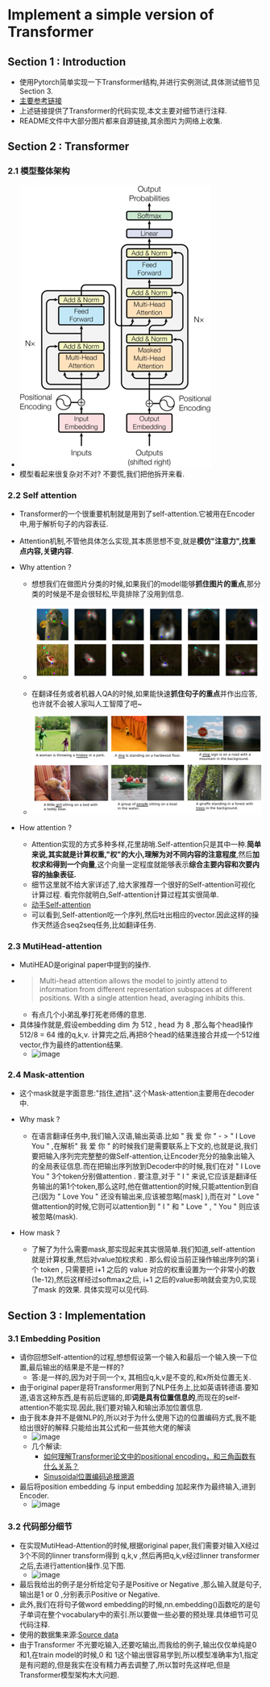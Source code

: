 # Implement a simple version of Transformer

## Section 1 : Introduction

- 使用Pytorch简单实现一下Transformer结构,并进行实例测试,具体测试细节见Section 3.
- [主要参考链接](https://www.kaggle.com/code/arunmohan003/transformer-from-scratch-using-pytorch/notebook)
- 上述链接提供了Transformer的代码实现,本文主要对细节进行注释.
- README文件中大部分图片都来自源链接,其余图片为网络上收集.

## Section 2 : Transformer

### 2.1 模型整体架构

- ![模型整体架构](https://github.com/CHENHUI-X/Implement_Transformer_Simple/blob/master/img/1_2vyKzFlzIHfSmOU_lnQE4A.png)
- 模型看起来很复杂对不对? 不要慌,我们把他拆开来看.

### 2.2 Self attention

- Transformer的一个很重要机制就是用到了self-attention.它被用在Encoder中,用于解析句子的内容表征.
- Attention机制,不管他具体怎么实现,其本质思想不变,就是**模仿"注意力",找重点内容,关键内容**.
- Why attention ?
    - 想想我们在做图片分类的时候,如果我们的model能够**抓住图片的重点**,那分类的时候是不是会很轻松,毕竟排除了没用到信息.
        
	- ![attention1](https://github.com/CHENHUI-X/Implement_Transformer_Simple/blob/master/img/1__tlq4gNokNM9mhTkz2cEeg.png)
    - 在翻译任务或者机器人QA的时候,如果能快速**抓住句子的重点**并作出应答,也许就不会被人家叫人工智障了吧~
	- ![attention2](https://github.com/CHENHUI-X/Implement_Transformer_Simple/blob/master/img/1_sRy3ukQziKP0TSQqlz3LCg.png)

- How attention ?
	- Attention实现的方式多种多样,花里胡哨.Self-attention只是其中一种.**简单来说,其实就是计算权重,"权"的大小,理解为对不同内容的注意程度**,然后**加权求和得到一个向量**,这个向量一定程度就能够表示**综合主要内容和次要内容的抽象表征.**
	- 细节这里就不给大家详述了,给大家推荐一个很好的Self-attention可视化计算过程. 看完你就明白,Self-attention计算过程其实很简单.
	- [动手Self-attention](https://www.cvmart.net/community/detail/2018)
	- 可以看到,Self-attention吃一个序列,然后吐出相应的vector.因此这样的操作天然适合seq2seq任务,比如翻译任务.

### 2.3 MutiHead-attention
- MutiHEAD是original paper中提到的操作.
- > Multi-head attention allows the model to jointly attend to information from different representation subspaces at different positions. With a single attention head, averaging inhibits this.
	- 有点几个小弟乱拳打死老师傅的意思.
- 具体操作就是,假设embedding dim 为 512 , head 为 8 ,那么每个head操作 512/8 = 64 维的q,k,v. 计算完之后,再把8个head的结果连接合并成一个512维vector,作为最终的attention结果.
	- ![image](https://user-images.githubusercontent.com/55629321/182073415-d89d2626-c100-43f8-a06a-a21452722ffc.png)

### 2.4 Mask-attention
- 这个mask就是字面意思:"挡住,遮挡".这个Mask-attention主要用在decoder中.
- Why mask ?
	- 在语言翻译任务中,我们输入汉语,输出英语.比如 " 我 爱 你 " - > " I Love You " ,在解析" 我 爱 你 " 的时候我们是需要联系上下文的,也就是说,我们要把输入序列完完整整的做Self-attention,让Encoder充分的抽象出输入的全局表征信息.而在把输出序列放到Decoder中的时候,我们在对 " I Love You " 3个token分别做attention . 要注意,对于 " I " 来说,它应该是翻译任务输出的第1个token,那么这时,他在做attention的时候,只能attention到自己(因为 " Love You " 还没有输出来,应该被忽略[mask] ),而在对 " Love " 做attention的时候,它则可以attention到 " I " 和 " Love " , " You " 则应该被忽略(mask). 

- How mask ?
	- 了解了为什么需要mask,那实现起来其实很简单.我们知道,self-attention 就是计算权重,然后对value加权求和 . 那么假设当前正操作输出序列的第 i 个 token , 只需要把 i+1 之后的 value 对应的权重设置为一个非常小的数(1e-12),然后这样经过softmax之后, i+1 之后的value影响就会变为0,实现了mask 的效果. 具体实现可以见代码.

## Section 3 : Implementation 

### 3.1 Embedding Position 
- 请你回想Self-attention的过程,想想假设第一个输入和最后一个输入换一下位置,最后输出的结果是不是一样的?
	- 答:是一样的,因为对于同一个x, 其相应q,k,v是不变的,和x所处位置无关.
- 由于original paper是将Transformer用到了NLP任务上,比如英语转德语.要知道,语言这种东西,是有前后逻辑的,即**词是具有位置信息的**,而现在的self-attention不能实现.因此,我们要对输入和输出添加位置信息.
- 由于我本身并不是做NLP的,所以对于为什么使用下边的位置编码方式,我不能给出很好的解释.只能给出其公式和一些其他大佬的解读
	- ![image](https://user-images.githubusercontent.com/55629321/182079755-4e63ef75-e738-4b2d-95e0-f42eaacb9da7.png)
	- 几个解读:
		- [如何理解Transformer论文中的positional encoding，和三角函数有什么关系？](https://www.zhihu.com/question/347678607)
		- [Sinusoidal位置编码追根溯源](https://spaces.ac.cn/archives/8231)
- 最后将position embedding 与 input embedding 加起来作为最终输入,进到Encoder.
	- ![image](https://user-images.githubusercontent.com/55629321/182080749-82597447-2741-4561-8da3-4e3e22f712cc.png)

### 3.2 代码部分细节
- 在实现MutiHead-Attention的时候,根据original paper,我们需要对输入X经过3个不同的linner transform得到 q,k,v ,然后再把q,k,v经过linner transformer 之后,去进行attention操作.见下图.
	- ![image](https://user-images.githubusercontent.com/55629321/182082411-47d29c33-452e-4ac3-ba68-a6f583a728b5.png)
- 最后我给出的例子是分析给定句子是Positive or Negative ,那么输入就是句子,输出是1 or 0 ,分别表示Positive or Negative.
- 此外,我们在将句子做word embedding的时候,nn.embedding()函数吃的是句子单词在整个vocabulary中的索引.所以要做一些必要的预处理.具体细节可见代码注释.
- 使用的数据集来源:[Source data ](http://www.cs.cornell.edu/people/pabo/movie-review-data/)
- 由于Transformer 不光要吃输入,还要吃输出,而我给的例子,输出仅仅单纯是0和1,在train model的时候,0 和 1这个输出很容易学到,所以模型准确率为1,指定是有问题的,但是我实在没有精力再去调整了,所以暂时先这样吧,但是Transformer模型架构木大问题.
